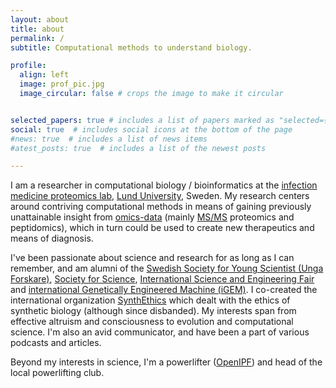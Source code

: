 ```yaml
---
layout: about
title: about
permalink: /
subtitle: Computational methods to understand biology.

profile:
  align: left
  image: prof_pic.jpg
  image_circular: false # crops the image to make it circular


selected_papers: true # includes a list of papers marked as "selected={true}"
social: true  # includes social icons at the bottom of the page
#news: true  # includes a list of news items
#atest_posts: true  # includes a list of the newest posts

---
```


I am a researcher in computational biology / bioinformatics at the [infection medicine proteomics lab](https://portal.research.lu.se/en/organisations/infection-medicine-proteomics), [Lund University](https://www.lunduniversity.lu.se/), Sweden. My research centers around contriving computational methods in means of gaining previously unattainable insight from [omics-data](https://en.wikipedia.org/wiki/Omics) (mainly [MS/MS](https://en.wikipedia.org/wiki/Tandem_mass_spectrometry) proteomics and peptidomics), which in turn could be used to create new therapeutics and means of diagnosis.

I've been passionate about science and research for as long as I can remember, and am alumni of the [Swedish Society for Young Scientist (Unga Forskare)](https://ungaforskare.se/), [Society for Science](https://www.societyforscience.org/), [International Science and Engineering Fair](https://en.wikipedia.org/wiki/International_Science_and_Engineering_Fair) and [international Genetically Engineered Machine (iGEM)](https://igem.org/). I co-created the international organization [SynthEthics](https://www.facebook.com/synthethicsinitiative/) which dealt with the ethics of synthetic biology (although since disbanded). My interests span from effective altruism and consciousness to evolution and computational science. I'm also an avid communicator, and have been a part of various podcasts and articles.

Beyond my interests in science, I'm a powerlifter ([OpenIPF](https://www.openipf.org/u/erikhartman)) and head of the local powerlifting club.
